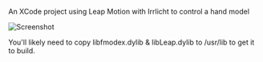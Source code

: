 An XCode project using Leap Motion with Irrlicht to control a hand model

![Screenshot](https://raw.github.com/jameszaghini/irllicht-bullet-liveleapmotion-fmod/hands/screen-shot.png)


You'll likely need to copy libfmodex.dylib & libLeap.dylib to /usr/lib to get it to build.

